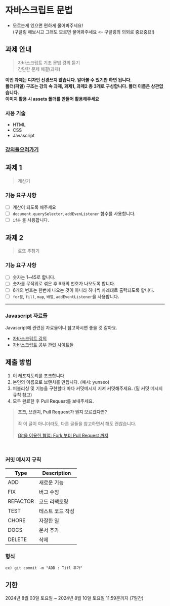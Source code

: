 # 자바스크립트 문법 
- 모르는게 있으면 편하게 물어봐주세요!<br>
  (구글링 해보시고 그래도 모르면 물어봐주세요 <- 구글링의 의외로 중요중요!)
  
## 과제 안내
> 자바스크립트 기초 문법 강의 듣기 <br>
> 간단한 문제 해결(과제) <br>

**이번 과제는 디자인 신경쓰지 않습니다. 알아볼 수 있기만 하면 됩니다.** <br>
**폴더(파일) 구조는 강의 속 과제, 과제1, 과제2 총 3개로 구성합니다. 폴더 이름은 상관없습니다.** <br>
**이미지 활용 시 assets 폴더를 만들어 활용해주세요**

### 사용 기술
- HTML
- CSS
- Javascript

### [강의들으러가기]([https://www.inflearn.com/course/%EB%89%B4%EB%B9%84%EB%A5%BC-%EC%9C%84%ED%95%9C-%EC%9E%90%EB%B0%94%EC%8A%A4%ED%81%AC%EB%A6%BD%ED%8A%B8](https://inf.run/7BJ1V)) 

## 과제 1 
> 계산기 <br>

### 기능 요구 사항
- [ ] 계산이 되도록 해주세요
- [ ] ```document.querySelector```,  ```addEvenListener``` 함수를 사용합니다.
- [ ] ```if문``` 을 사용합니다.

## 과제 2
> 로또 추첨기 <br>

### 기능 요구 사항
- [ ] 숫자는 1~45로 합니다.
- [ ] 숫자를 무작위로 섞은 후 6개의 번호가 나오도록 합니다.
- [ ] 6개의 번호는 한번에 나오는 것이 아니라 하나씩 차례대로 출력되도록 합니다.
- [ ] ```for문```, ```fill```, ```map```, ```배열```, ```addEventListener```을 사용합니다.
---
### Javascript 자료들
Javascript에 관련된 자료들이니 참고하시면 좋을 것 같아요.

- [자바스크립트 강의](https://www.inflearn.com/course/%EB%A0%88%EC%B8%A0%EA%B8%B0%EB%A6%BF-%EC%9E%90%EB%B0%94%EC%8A%A4%ED%81%AC%EB%A6%BD%ED%8A%B8)
- [자바스크립트 공부 관련 사이트들](https://thinkforthink.tistory.com/351)

## 제출 방법
1. 이 레포지토리를 포크합니다
2. 본인의 이름으로 브랜치를 만듭니다. (예시: yunseo)
3. 퍼블리싱 및 기능을 구현할때 마다 커밋메시지 지켜 커밋해주세요. (밑 커밋 메시지 규칙 참고)
5. 모두 완료한 후 Pull Request를 보내주세요.

> **포크, 브랜치, Pull Request가 뭔지 모르겠다면?** <br>  
> 꼭 이 글이 아니더라도, 다른 글들을 참고하면서 해도 괜찮습니다.<br>  
> [Git을 이용한 협업: Fork 부터 Pull Request 까지](https://seungwubaek.github.io/tools/git/contributing_using_pull_request/)

<br>

### 커밋 메시지 규칙
| Type     | Description     |
| -------- | ---------------- |
| ADD      | 새로운 기능      |
| FIX      | 버그 수정        |
| REFACTOR | 코드 리팩토링    |
| TEST     | 테스트 코드 작성 |
| CHORE    | 자잘한 일        |
| DOCS     | 문서 추가        |
| DELETE   | 삭제             |

### 형식
```
ex) git commit -m "ADD : Titl 추가"
```

## 기한
2024년 8월 03일 토요일 ~ 2024년 8월 10일 토요일 11:59분까지 (7일간)
